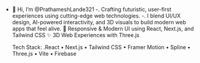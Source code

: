 - 👋 Hi, I’m @PrathameshLande321
-. Crafting futuristic, user-first experiences using cutting-edge web technologies.
-. I blend UI/UX design, AI-powered interactivity, and 3D visuals to build modern web apps that feel alive.
  🎨 Responsive & Modern UI using React, Next.js, and Tailwind CSS
✨ 3D Web Experiences with Three.js

   Tech Stack:
.React • Next.js  • Tailwind CSS • Framer Motion • Spline • Three.js • Vite • Firebase

<!---
PrathameshLande321/PrathameshLande321 is a ✨ special ✨ repository because its `README.md` (this file) appears on your GitHub profile.
You can click the Preview link to take a look at your changes.
--->
